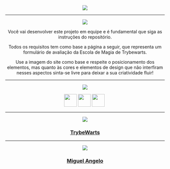 <div align="center">

<img src="https://img.shields.io/static/v1?label=Projeto&message=TrybeWarts&color=orange&style=for-the-badge&logo=github"/>

---   

<img src="https://img.shields.io/static/v1?label=Objetivo&message=Contexto&color=blue&style=for-the-badge&logo=github"/>
<p></p>

Você vai desenvolver este projeto em equipe e é fundamental que siga as instruções do repositório.

Todos os requisitos tem como base a página a seguir, que representa um formulário de avaliação da Escola de Magia de Trybewarts. 

Use a imagem do site como base e respeite o posicionamento dos elementos, mas quanto às cores e elementos de design que não interfiram nesses aspectos sinta-se livre para deixar a sua criatividade fluir!

---   

<img src="https://img.shields.io/static/v1?label=Habilidades Aprendidas&message=Ferramentas e Tecnologias&color=red&style=for-the-badge&logo=github"/>
<p></p>
<img src="https://cdn.jsdelivr.net/gh/devicons/devicon/icons/html5/html5-original.svg" width="40" height="40"/> <img 
src="https://cdn.jsdelivr.net/gh/devicons/devicon/icons/css3/css3-original.svg" width="40" height="40"/> <img 
src="https://cdn.jsdelivr.net/gh/devicons/devicon/icons/javascript/javascript-original.svg" width="40" height="40"/> <img 
<p></p>

---   

<img src="https://img.shields.io/static/v1?label=Link&message=TrybeWarts&color=green&style=for-the-badge&logo=github"/>

### <b> <a href="https://renanbfreitas.github.io/projeto-trybewarts/">TrybeWarts</a> </b> <br>

---   

<img src="https://img.shields.io/static/v1?label=Equipe&message=Dupla&color=brown&style=for-the-badge&logo=github"/>

### <b> <a href="https://github.com/mAngelo-dev">Miguel Angelo</a> </b> <br>

</p>


</div>

<div align="center">
